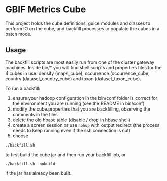 # GBIF Metrics Cube

This project holds the cube definitions, guice modules and classes to perform IO on the cube, and backfill processes
to populate the cubes in a batch mode.

## Usage

The backfill scripts are most easily run from one of the cluster gateway machines. Inside bin/* you will find shell scripts
and properties files for the 4 cubes in use: density (maps_cube), occurrence (occurrence_cube, country
(dataset_country_cube) and taxon (dataset_taxon_cube).

To run a backfill:
  1. ensure your hadoop configuration in the bin/conf folder is correct for the environment you are running (see the README in bin/conf)
  2. modify the cube.properties that you are backfilling, observing the comments in the files
  3. delete the old hbase table (disable / drop in hbase shell)
  4. create a screen session or use `nohup` with output redirect (the process needs to keep running even if the ssh connection is cut)
  5. choose
```shell
./backfill.sh
```
to first build the cube jar and then run your backfill job, or
```shell
./backfill.sh -nobuild
```
if the jar has already been built.
